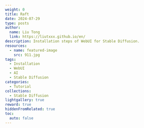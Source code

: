 ```yaml
---
weight: 0
title: Raft
date: 2024-07-29
type: posts
author:
  name: Liu Tong
  link: https://liutxxx.github.io/en/
description: Installation steps of WebUI for Stable Diffusion.
resources:
  - name: featured-image
    src: 911.jpg
tags:
  - Installation
  - WebUI
  - AI
  - Stable Diffusion
categories:
  - Tutorial
collections:
  - Stable Diffusion
lightgallery: true
reward: true
hiddenFromRelated: true
toc:
  auto: false
---
```

